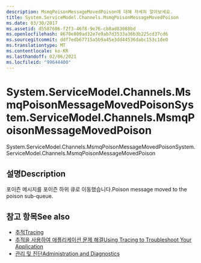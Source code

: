 ```yaml
---
description: MsmqPoisonMessageMovedPoison에 대해 자세히 알아보세요.
title: System.ServiceModel.Channels.MsmqPoisonMessageMovedPoison
ms.date: 03/30/2017
ms.assetid: d5587606-f2f3-46f8-9e76-cb8ad83088bd
ms.openlocfilehash: 8670e809ad32e7e9ab7d3533a36b3b225cd37cd6
ms.sourcegitcommit: ddf7edb67715a5b9a45e3dd44536dabc153c1de0
ms.translationtype: MT
ms.contentlocale: ko-KR
ms.lasthandoff: 02/06/2021
ms.locfileid: "99644400"
---
```

# <a name="systemservicemodelchannelsmsmqpoisonmessagemovedpoison"></a><span data-ttu-id="339ca-103">System.ServiceModel.Channels.MsmqPoisonMessageMovedPoison</span><span class="sxs-lookup"><span data-stu-id="339ca-103">System.ServiceModel.Channels.MsmqPoisonMessageMovedPoison</span></span>

<span data-ttu-id="339ca-104">System.ServiceModel.Channels.MsmqPoisonMessageMovedPoison</span><span class="sxs-lookup"><span data-stu-id="339ca-104">System.ServiceModel.Channels.MsmqPoisonMessageMovedPoison</span></span>  
  
## <a name="description"></a><span data-ttu-id="339ca-105">설명</span><span class="sxs-lookup"><span data-stu-id="339ca-105">Description</span></span>  

 <span data-ttu-id="339ca-106">포이즌 메시지를 포이즌 하위 큐로 이동했습니다.</span><span class="sxs-lookup"><span data-stu-id="339ca-106">Poison message moved to the poison sub-queue.</span></span>  
  
## <a name="see-also"></a><span data-ttu-id="339ca-107">참고 항목</span><span class="sxs-lookup"><span data-stu-id="339ca-107">See also</span></span>

- [<span data-ttu-id="339ca-108">추적</span><span class="sxs-lookup"><span data-stu-id="339ca-108">Tracing</span></span>](index.md)
- [<span data-ttu-id="339ca-109">추적을 사용하여 애플리케이션 문제 해결</span><span class="sxs-lookup"><span data-stu-id="339ca-109">Using Tracing to Troubleshoot Your Application</span></span>](using-tracing-to-troubleshoot-your-application.md)
- [<span data-ttu-id="339ca-110">관리 및 진단</span><span class="sxs-lookup"><span data-stu-id="339ca-110">Administration and Diagnostics</span></span>](../index.md)

